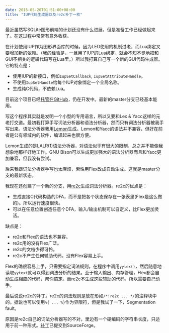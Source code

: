 ```yaml
---
date: 2015-05-20T01:51:00+08:00
title: "IUP代码生成器以及re2c补丁一枚"
---
```


最近虽然写SQLite图形前端的计划还没有什么进展，但是准备工作已经做起来了。在这过程中常常有意外收获。

在计划使用IUP作为图形界面库的时候，因为LED使用的机制过老，而Lua绑定又要增加新的依赖。（我的经验是，一旦用了IUP的Lua绑定，就会不知不觉地把和GUI不相关的逻辑代码写在Lua里。）所以我打算自己写一个新的GUI代码生成器。它的特点是：

- 使用IUP的新接口，例如`IupSetCallback`, `IupSetAttributeHandle`。
- 不使用`IupSetHandle`给每个IUP对象绑定一个全局名称。
- 生成纯C代码，不依赖Lua。

目前这个项目已经[托管在GitHub](https://github.com/z-rui/dlg)，仍在开发中。最新的master分支已经基本能用。

写这个程序其实就是发明一个小型的专用语言，所以又要和Lex & Yacc这样的元老打交道。最初我打算手写词法分析器和语法分析器，然而只有词法分析器被我手写出来。语法分析器我用[Lemon](http://www.hwaci.com/sw/lemon/)生成。Lemon和Yacc的语法并不兼容，但好在前者是公有领域内的软件，编译起来也很方便。

Lemon生成的是LALR(1)语法分析器，对语法似乎有很大的限制，总之并不能像我想象地那样好地工作。GNU Bison可以生成更加强大的语法分析器而且和Yacc更加兼容，但我没有尝试。

后来我嫌词法分析器手写也太麻烦，索性用Flex改成自动生成。这就是master分支的最新状态。

我现在还创建了一个新的分支，用[re2c](http://re2c.org/)生成词法分析器。re2c的优点是：

- 生成直接C代码构造的DFA，而不是把各个状态保存在一张表里(Flex是这么做的)。所以运行速度很快。
- 可以在任意位置创造任意个DFA，输入/输出机制可以自定义，比Flex更加灵活。

缺点是：

- re2c和Flex的语法也不兼容。
- re2c用的没有Flex广泛。
- re2c的文档少得可怜。
- re2c不产生任何辅助代码，没有Flex容易上手。

Flex的确很容易上手，只需要指定词法规则，在程序中调用`yylex()`，然后随意地读取`yytext`就可以得到词法分析的结果。至于输入输出、内存管理，Flex都会自动生成相应的代码，帮你搞定。而re2c不生成这些辅助的代码，所以需要自己动手。

最后说说re2c的补丁。re2c的词法规则是放在形如`/*!re2c ... */`的注释块中的。据说也可以使用`%{ ... %}`作为界限符，但是我试了一下，Segmentation fault。

原因是re2c自己的词法分析器写的不对，里边有一个硬编码的字符串长度，只适用于前一种形式。[补丁](https://sourceforge.net/p/re2c/patches/27/)已提交到SourceForge。
